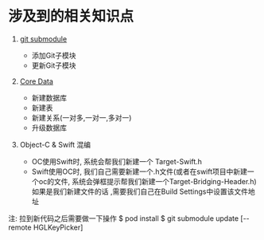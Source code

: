 # 涉及到的相关知识点
1. [git submodule](https://www.cnblogs.com/gulong/p/15109271.html "历山大亚") 
   * 添加Git子模块
   * 更新Git子模块

2. [Core Data](https://www.cnblogs.com/gulong/p/15162042.html "历山大亚") 
   * 新建数据库
   * 新建表
   * 新建关系(一对多,一对一,多对一)
   * 升级数据库

3. Object-C & Swift 混编
   * OC使用Swift时, 系统会帮我们新建一个 Target-Swift.h
   * Swift使用OC时, 我们自己需要新建一个.h文件(或者在swift项目中新建一个oc的文件,
     系统会弹框提示帮我们新建一个Target-Bridging-Header.h)
     如果是我们新建文件的话 ,需要我们自己在Build Settings中设置该文件地址


注: 拉到新代码之后需要做一下操作
   $ pod install
   $ git submodule update [--remote HGLKeyPicker]  